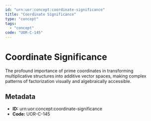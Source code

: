 ```yaml
---
id: "urn:uor:concept:coordinate-significance"
title: "Coordinate Significance"
type: "concept"
tags:
  - "concept"
code: "UOR-C-145"
---
```


# Coordinate Significance

The profound importance of prime coordinates in transforming multiplicative structures into additive vector spaces, making complex patterns of factorization visually and algebraically accessible.

## Metadata

- **ID:** urn:uor:concept:coordinate-significance
- **Code:** UOR-C-145
